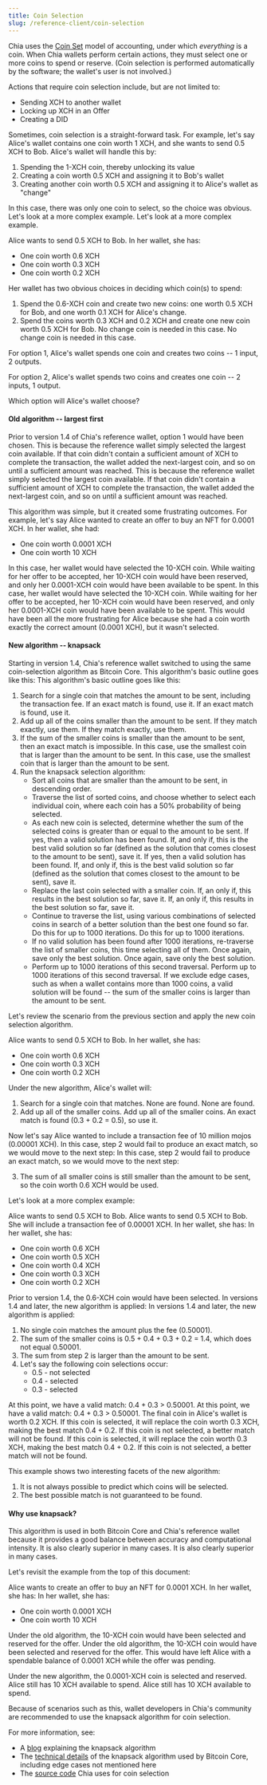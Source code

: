 ```yaml
---
title: Coin Selection
slug: /reference-client/coin-selection
---
```


Chia uses the [Coin Set](/chia-blockchain/coin-set-model/intro) model of accounting, under which _everything_ is a coin. When Chia wallets perform certain actions, they must select one or more coins to spend or reserve. (Coin selection is performed automatically by the software; the wallet's user is not involved.)

Actions that require coin selection include, but are not limited to:

- Sending XCH to another wallet
- Locking up XCH in an Offer
- Creating a DID

Sometimes, coin selection is a straight-forward task. For example, let's say Alice's wallet contains one coin worth 1 XCH, and she wants to send 0.5 XCH to Bob. Alice's wallet will handle this by:

1. Spending the 1-XCH coin, thereby unlocking its value
2. Creating a coin worth 0.5 XCH and assigning it to Bob's wallet
3. Creating another coin worth 0.5 XCH and assigning it to Alice's wallet as "change"

In this case, there was only one coin to select, so the choice was obvious. Let's look at a more complex example. Let's look at a more complex example.

Alice wants to send 0.5 XCH to Bob. In her wallet, she has:

- One coin worth 0.6 XCH
- One coin worth 0.3 XCH
- One coin worth 0.2 XCH

Her wallet has two obvious choices in deciding which coin(s) to spend:

1. Spend the 0.6-XCH coin and create two new coins: one worth 0.5 XCH for Bob, and one worth 0.1 XCH for Alice's change.
2. Spend the coins worth 0.3 XCH and 0.2 XCH and create one new coin worth 0.5 XCH for Bob. No change coin is needed in this case. No change coin is needed in this case.

For option 1, Alice's wallet spends one coin and creates two coins -- 1 input, 2 outputs.

For option 2, Alice's wallet spends two coins and creates one coin -- 2 inputs, 1 output.

Which option will Alice's wallet choose?

#### Old algorithm -- largest first

Prior to version 1.4 of Chia's reference wallet, option 1 would have been chosen. This is because the reference wallet simply selected the largest coin available. If that coin didn't contain a sufficient amount of XCH to complete the transaction, the wallet added the next-largest coin, and so on until a sufficient amount was reached. This is because the reference wallet simply selected the largest coin available. If that coin didn't contain a sufficient amount of XCH to complete the transaction, the wallet added the next-largest coin, and so on until a sufficient amount was reached.

This algorithm was simple, but it created some frustrating outcomes. For example, let's say Alice wanted to create an offer to buy an NFT for 0.0001 XCH. In her wallet, she had:

- One coin worth 0.0001 XCH
- One coin worth 10 XCH

In this case, her wallet would have selected the 10-XCH coin. While waiting for her offer to be accepted, her 10-XCH coin would have been reserved, and only her 0.0001-XCH coin would have been available to be spent. In this case, her wallet would have selected the 10-XCH coin. While waiting for her offer to be accepted, her 10-XCH coin would have been reserved, and only her 0.0001-XCH coin would have been available to be spent. This would have been all the more frustrating for Alice because she had a coin worth exactly the correct amount (0.0001 XCH), but it wasn't selected.

#### New algorithm -- knapsack

Starting in version 1.4, Chia's reference wallet switched to using the same coin-selection algorithm as Bitcoin Core. This algorithm's basic outline goes like this: This algorithm's basic outline goes like this:

1. Search for a single coin that matches the amount to be sent, including the transaction fee. If an exact match is found, use it. If an exact match is found, use it.
2. Add up all of the coins smaller than the amount to be sent. If they match exactly, use them. If they match exactly, use them.
3. If the sum of the smaller coins is smaller than the amount to be sent, then an exact match is impossible. In this case, use the smallest coin that is larger than the amount to be sent. In this case, use the smallest coin that is larger than the amount to be sent.
4. Run the knapsack selection algorithm:
   - Sort all coins that are smaller than the amount to be sent, in descending order.
   - Traverse the list of sorted coins, and choose whether to select each individual coin, where each coin has a 50% probability of being selected.
   - As each new coin is selected, determine whether the sum of the selected coins is greater than or equal to the amount to be sent. If yes, then a valid solution has been found. If, and only if, this is the best valid solution so far (defined as the solution that comes closest to the amount to be sent), save it. If yes, then a valid solution has been found. If, and only if, this is the best valid solution so far (defined as the solution that comes closest to the amount to be sent), save it.
   - Replace the last coin selected with a smaller coin. If, an only if, this results in the best solution so far, save it. If, an only if, this results in the best solution so far, save it.
   - Continue to traverse the list, using various combinations of selected coins in search of a better solution than the best one found so far. Do this for up to 1000 iterations. Do this for up to 1000 iterations.
   - If no valid solution has been found after 1000 iterations, re-traverse the list of smaller coins, this time selecting all of them. Once again, save only the best solution. Once again, save only the best solution.
   - Perform up to 1000 iterations of this second traversal. Perform up to 1000 iterations of this second traversal. If we exclude edge cases, such as when a wallet contains more than 1000 coins, a valid solution will be found -- the sum of the smaller coins is larger than the amount to be sent.

Let's review the scenario from the previous section and apply the new coin selection algorithm.

Alice wants to send 0.5 XCH to Bob. In her wallet, she has:

- One coin worth 0.6 XCH
- One coin worth 0.3 XCH
- One coin worth 0.2 XCH

Under the new algorithm, Alice's wallet will:

1. Search for a single coin that matches. None are found. None are found.
2. Add up all of the smaller coins. Add up all of the smaller coins. An exact match is found (0.3 + 0.2 = 0.5), so use it.

Now let's say Alice wanted to include a transaction fee of 10 million mojos (0.00001 XCH). In this case, step 2 would fail to produce an exact match, so we would move to the next step: In this case, step 2 would fail to produce an exact match, so we would move to the next step:

3. The sum of all smaller coins is still smaller than the amount to be sent, so the coin worth 0.6 XCH would be used.

Let's look at a more complex example:

Alice wants to send 0.5 XCH to Bob. Alice wants to send 0.5 XCH to Bob. She will include a transaction fee of 0.00001 XCH. In her wallet, she has: In her wallet, she has:

- One coin worth 0.6 XCH
- One coin worth 0.5 XCH
- One coin worth 0.4 XCH
- One coin worth 0.3 XCH
- One coin worth 0.2 XCH

Prior to version 1.4, the 0.6-XCH coin would have been selected. In versions 1.4 and later, the new algorithm is applied: In versions 1.4 and later, the new algorithm is applied:

1. No single coin matches the amount plus the fee (0.50001).
2. The sum of the smaller coins is 0.5 + 0.4 + 0.3 + 0.2 = 1.4, which does not equal 0.50001.
3. The sum from step 2 is larger than the amount to be sent.
4. Let's say the following coin selections occur:
   - 0.5 - not selected
   - 0.4 - selected
   - 0.3 - selected

At this point, we have a valid match: 0.4 + 0.3 > 0.50001. At this point, we have a valid match: 0.4 + 0.3 > 0.50001. The final coin in Alice's wallet is worth 0.2 XCH. If this coin is selected, it will replace the coin worth 0.3 XCH, making the best match 0.4 + 0.2. If this coin is not selected, a better match will not be found. If this coin is selected, it will replace the coin worth 0.3 XCH, making the best match 0.4 + 0.2. If this coin is not selected, a better match will not be found.

This example shows two interesting facets of the new algorithm:

1. It is not always possible to predict which coins will be selected.
2. The best possible match is not guaranteed to be found.

#### Why use knapsack?

This algorithm is used in both Bitcoin Core and Chia's reference wallet because it provides a good balance between accuracy and computational intensity. It is also clearly superior in many cases. It is also clearly superior in many cases.

Let's revisit the example from the top of this document:

Alice wants to create an offer to buy an NFT for 0.0001 XCH. In her wallet, she has: In her wallet, she has:

- One coin worth 0.0001 XCH
- One coin worth 10 XCH

Under the old algorithm, the 10-XCH coin would have been selected and reserved for the offer. Under the old algorithm, the 10-XCH coin would have been selected and reserved for the offer. This would have left Alice with a spendable balance of 0.0001 XCH while the offer was pending.

Under the new algorithm, the 0.0001-XCH coin is selected and reserved. Alice still has 10 XCH available to spend. Alice still has 10 XCH available to spend.

Because of scenarios such as this, wallet developers in Chia's community are recommended to use the knapsack algorithm for coin selection.

For more information, see:

- A [blog](https://blog.summerofbitcoin.org/coin-selection-for-dummies-part-3/) explaining the knapsack algorithm
- The [technical details](https://murch.one/wp-content/uploads/2016/11/erhardt2016coinselection.pdf) of the knapsack algorithm used by Bitcoin Core, including edge cases not mentioned here
- The [source code](https://github.com/Chia-Network/chia-blockchain/blob/main/chia/wallet/coin_selection.py) Chia uses for coin selection
